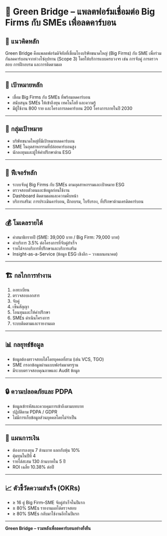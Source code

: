 # 🌱 Green Bridge – แพลตฟอร์มเชื่อมต่อ Big Firms กับ SMEs เพื่อลดคาร์บอน

## 📌 แนวคิดหลัก
Green Bridge คือแพลตฟอร์มดิจิทัลที่เชื่อมโยงบริษัทขนาดใหญ่ (Big Firms) กับ SME เพื่อร่วมกันลดคาร์บอนจากห่วงโซ่อุปทาน (Scope 3) โดยให้บริการแบบครบวงจร เช่น การจับคู่ การตรวจสอบ การฝึกอบรม และการติดตามผล

---

## 🎯 เป้าหมายหลัก
- เชื่อม Big Firms กับ SMEs ที่พร้อมลดคาร์บอน  
- สนับสนุน SMEs ให้เข้าถึงทุน เทคโนโลยี และความรู้  
- มีผู้ใช้งาน 800 ราย และโครงการลดคาร์บอน 200 โครงการภายในปี 2030

---

## 👥 กลุ่มเป้าหมาย
- บริษัทขนาดใหญ่ที่มีเป้าหมายลดคาร์บอน  
- SME ในอุตสาหกรรมที่ปล่อยคาร์บอนสูง  
- นักลงทุนและผู้ให้คำปรึกษาด้าน ESG

---

## 🧩 ฟีเจอร์หลัก
- ระบบจับคู่ Big Firms กับ SMEs ตามอุตสาหกรรมและเป้าหมาย ESG  
- ตรวจสอบตัวตนและข้อมูลก่อนใช้งาน  
- Dashboard ติดตามผลและความคืบหน้า  
- บริการเสริม: การประเมินคาร์บอน, ฝึกอบรม, ใบรับรอง, ที่ปรึกษาด้านเครดิตคาร์บอน

---

## 💰 โมเดลรายได้
- ค่าสมาชิกรายปี (SME: 39,000 บาท / Big Firm: 79,000 บาท)  
- ค่าบริการ 3.5% ต่อโครงการที่จับคู่สำเร็จ  
- รายได้จากบริการที่ปรึกษาและบริการเสริม  
- Insight-as-a-Service (ข้อมูล ESG เชิงลึก – วางแผนอนาคต)

---

## 🏗️ กลไกการทำงาน
1. ลงทะเบียน  
2. ตรวจสอบเอกสาร  
3. จับคู่  
4. เซ็นสัญญา  
5. โอนทุนและให้คำปรึกษา  
6. SMEs ดำเนินโครงการ  
7. ระบบติดตามและรายงานผล

---

## 📊 กลยุทธ์ข้อมูล
- ข้อมูลต้องตรวจสอบได้โดยบุคคลที่สาม (เช่น VCS, TGO)  
- SME กรอกข้อมูลผ่านแบบฟอร์มมาตรฐาน  
- มีระบบตรวจสอบคุณภาพและ Audit ข้อมูล

---

## 🔒 ความปลอดภัยและ PDPA
- ข้อมูลเข้ารหัสและควบคุมการเข้าถึงตามบทบาท  
- ปฏิบัติตาม PDPA / GDPR  
- ไม่มีการเก็บข้อมูลส่วนบุคคลโดยไม่จำเป็น

---

## 💸 แผนการเงิน
- ต้องการลงทุน 7 ล้านบาท แลกกับหุ้น 10%  
- คุ้มทุนในปีที่ 4  
- รายได้สะสม 130 ล้านบาทใน 5 ปี  
- ROI เฉลี่ย 10.38% ต่อปี

---

## 📈 ตัวชี้วัดความสำเร็จ (OKRs)
- ≥ 16 คู่ Big Firm–SME จับคู่สำเร็จในปีแรก  
- ≥ 80% SMEs รายงานผลได้ตรวจสอบ  
- ≥ 80% SMEs กลับมาใช้งานอีกในปีแรก

---

**Green Bridge – รวมพลังเพื่อลดคาร์บอนอย่างยั่งยืน**
